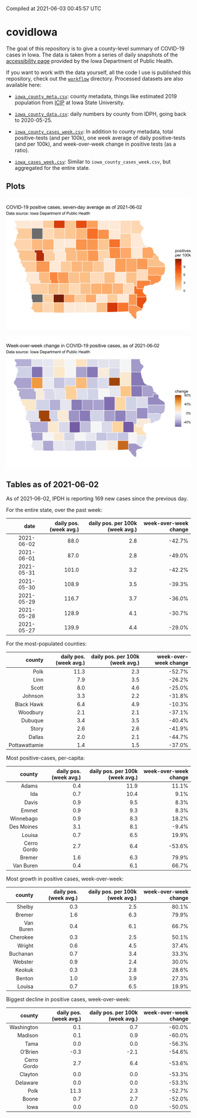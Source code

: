 Compiled at 2021-06-03 00:45:57 UTC

<!-- README.md is generated from README.Rmd. Please edit that file -->

# covidIowa

<!-- badges: start -->

<!-- badges: end -->

The goal of this repository is to give a county-level summary of
COVID-19 cases in Iowa. The data is taken from a series of daily
snapshots of the [accessibility
page](https://coronavirus.iowa.gov/pages/access) provided by the Iowa
Department of Public Health.

If you want to work with the data yourself, all the code I use is
published this repository, check out the [`workflow`](workflow)
directory. Processed datasets are also available here:

  - [`iowa_county_meta.csv`](https://raw.githubusercontent.com/ijlyttle/covidIowa/master/workflow/data/99-publish/iowa_county_meta.csv):
    county metadata, things like estimated 2019 population from
    [ICIP](https://www.icip.iastate.edu/tables/population/counties-estimates)
    at Iowa State University.

  - [`iowa_county_data.csv`](https://raw.githubusercontent.com/ijlyttle/covidIowa/master/workflow/data/99-publish/iowa_county_data.csv):
    daily numbers by county from IDPH, going back to 2020-05-25.

  - [`iowa_county_cases_week.csv`](https://raw.githubusercontent.com/ijlyttle/covidIowa/master/workflow/data/99-publish/iowa_county_data.csv):
    In addition to county metadata, total positive-tests (and per 100k),
    one week average of daily positive-tests (and per 100k), and
    week-over-week change in positive tests (as a ratio).

  - [`iowa_cases_week.csv`](https://raw.githubusercontent.com/ijlyttle/covidIowa/master/workflow/data/99-publish/iowa_cases_week.csv):
    Similar to `iowa_county_cases_week.csv`, but aggregated for the
    entire state.

## Plots

![](workflow/data/99-publish/iowa_cases.png)

![](workflow/data/99-publish/iowa_change.png)

## Tables as of 2021-06-02

As of 2021-06-02, IPDH is reporting 169 new cases since the previous
day.

For the entire state, over the past week:

|       date | daily pos. (week avg.) | daily pos. per 100k (week avg.) | week-over-week change |
| ---------: | ---------------------: | ------------------------------: | --------------------: |
| 2021-06-02 |                   88.0 |                             2.8 |               \-42.7% |
| 2021-06-01 |                   87.0 |                             2.8 |               \-49.0% |
| 2021-05-31 |                  101.0 |                             3.2 |               \-42.2% |
| 2021-05-30 |                  108.9 |                             3.5 |               \-39.3% |
| 2021-05-29 |                  116.7 |                             3.7 |               \-36.0% |
| 2021-05-28 |                  128.9 |                             4.1 |               \-30.7% |
| 2021-05-27 |                  139.9 |                             4.4 |               \-29.0% |

For the most-populated counties:

|        county | daily pos. (week avg.) | daily pos. per 100k (week avg.) | week-over-week change |
| ------------: | ---------------------: | ------------------------------: | --------------------: |
|          Polk |                   11.3 |                             2.3 |               \-52.7% |
|          Linn |                    7.9 |                             3.5 |               \-26.2% |
|         Scott |                    8.0 |                             4.6 |               \-25.0% |
|       Johnson |                    3.3 |                             2.2 |               \-31.8% |
|    Black Hawk |                    6.4 |                             4.9 |               \-10.3% |
|      Woodbury |                    2.1 |                             2.1 |               \-37.1% |
|       Dubuque |                    3.4 |                             3.5 |               \-40.4% |
|         Story |                    2.6 |                             2.6 |               \-41.9% |
|        Dallas |                    2.0 |                             2.1 |               \-44.7% |
| Pottawattamie |                    1.4 |                             1.5 |               \-37.0% |

Most positive-cases, per-capita:

|      county | daily pos. (week avg.) | daily pos. per 100k (week avg.) | week-over-week change |
| ----------: | ---------------------: | ------------------------------: | --------------------: |
|       Adams |                    0.4 |                            11.9 |                 11.1% |
|         Ida |                    0.7 |                            10.4 |                  9.1% |
|       Davis |                    0.9 |                             9.5 |                  8.3% |
|       Emmet |                    0.9 |                             9.3 |                  8.3% |
|   Winnebago |                    0.9 |                             8.3 |                 18.2% |
|  Des Moines |                    3.1 |                             8.1 |                \-9.4% |
|      Louisa |                    0.7 |                             6.5 |                 19.9% |
| Cerro Gordo |                    2.7 |                             6.4 |               \-53.6% |
|      Bremer |                    1.6 |                             6.3 |                 79.9% |
|   Van Buren |                    0.4 |                             6.1 |                 66.7% |

Most growth in positive cases, week-over-week:

|    county | daily pos. (week avg.) | daily pos. per 100k (week avg.) | week-over-week change |
| --------: | ---------------------: | ------------------------------: | --------------------: |
|    Shelby |                    0.3 |                             2.5 |                 80.1% |
|    Bremer |                    1.6 |                             6.3 |                 79.9% |
| Van Buren |                    0.4 |                             6.1 |                 66.7% |
|  Cherokee |                    0.3 |                             2.5 |                 50.1% |
|    Wright |                    0.6 |                             4.5 |                 37.4% |
|  Buchanan |                    0.7 |                             3.4 |                 33.3% |
|   Webster |                    0.9 |                             2.4 |                 30.0% |
|    Keokuk |                    0.3 |                             2.8 |                 28.6% |
|    Benton |                    1.0 |                             3.9 |                 27.3% |
|    Louisa |                    0.7 |                             6.5 |                 19.9% |

Biggest decline in positive cases, week-over-week:

|      county | daily pos. (week avg.) | daily pos. per 100k (week avg.) | week-over-week change |
| ----------: | ---------------------: | ------------------------------: | --------------------: |
|  Washington |                    0.1 |                             0.7 |               \-60.0% |
|     Madison |                    0.1 |                             0.9 |               \-60.0% |
|        Tama |                    0.0 |                             0.0 |               \-56.3% |
|     O’Brien |                  \-0.3 |                           \-2.1 |               \-54.6% |
| Cerro Gordo |                    2.7 |                             6.4 |               \-53.6% |
|     Clayton |                    0.0 |                             0.0 |               \-53.3% |
|    Delaware |                    0.0 |                             0.0 |               \-53.3% |
|        Polk |                   11.3 |                             2.3 |               \-52.7% |
|       Boone |                    0.7 |                             2.7 |               \-52.0% |
|        Iowa |                    0.0 |                             0.0 |               \-50.0% |
